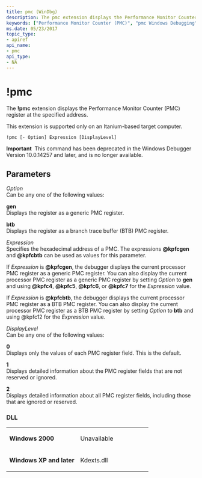 ```yaml
---
title: pmc (WinDbg)
description: The pmc extension displays the Performance Monitor Counter (PMC) register at the specified address.
keywords: ["Performance Monitor Counter (PMC)", "pmc Windows Debugging"]
ms.date: 05/23/2017
topic_type:
- apiref
api_name:
- pmc
api_type:
- NA
---
```


# !pmc


The **!pmc** extension displays the Performance Monitor Counter (PMC) register at the specified address.

This extension is supported only on an Itanium-based target computer.

```dbgcmd
!pmc [- Option] Expression [DisplayLevel]
```

**Important**  This command has been deprecated in the Windows Debugger Version 10.0.14257 and later, and is no longer available.

 

## <span id="Parameters"></span><span id="parameters"></span><span id="PARAMETERS"></span>Parameters


<span id="_______Option______"></span><span id="_______option______"></span><span id="_______OPTION______"></span> *Option*   
Can be any one of the following values:

<span id="gen"></span><span id="GEN"></span>**gen**  
Displays the register as a generic PMC register.

<span id="btb"></span><span id="BTB"></span>**btb**  
Displays the register as a branch trace buffer (BTB) PMC register.

<span id="_______Expression______"></span><span id="_______expression______"></span><span id="_______EXPRESSION______"></span> *Expression*   
Specifies the hexadecimal address of a PMC. The expressions <strong>@kpfcgen</strong> and <strong>@kpfcbtb</strong> can be used as values for this parameter.

If *Expression* is <strong>@kpfcgen</strong>, the debugger displays the current processor PMC register as a generic PMC register. You can also display the current processor PMC register as a generic PMC register by setting *Option* to **gen** and using <strong>@kpfc4</strong>, <strong>@kpfc5</strong>, <strong>@kpfc6</strong>, or <strong>@kpfc7</strong> for the *Expression* value.

If *Expression* is <strong>@kpfcbtb</strong>, the debugger displays the current processor PMC register as a BTB PMC register. You can also display the current processor PMC register as a BTB PMC register by setting *Option* to **btb** and using @kpfc12 for the *Expression* value.

<span id="_______DisplayLevel______"></span><span id="_______displaylevel______"></span><span id="_______DISPLAYLEVEL______"></span> *DisplayLevel*   
Can be any one of the following values:

<span id="0"></span>**0**  
Displays only the values of each PMC register field. This is the default.

<span id="1"></span>**1**  
Displays detailed information about the PMC register fields that are not reserved or ignored.

<span id="2"></span>**2**  
Displays detailed information about all PMC register fields, including those that are ignored or reserved.

### <span id="DLL"></span><span id="dll"></span>DLL

<table>
<colgroup>
<col width="50%" />
<col width="50%" />
</colgroup>
<tbody>
<tr class="odd">
<td align="left"><p><strong>Windows 2000</strong></p></td>
<td align="left"><p>Unavailable</p></td>
</tr>
<tr class="even">
<td align="left"><p><strong>Windows XP and later</strong></p></td>
<td align="left"><p>Kdexts.dll</p></td>
</tr>
</tbody>
</table>

 

 

 





